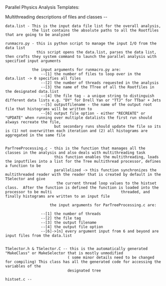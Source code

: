 


Parallel Physics Analysis Templates:

Multithreading descriptions of files and classes --

	data.list - This is the input data file list for the overall analysis,
				the list contains the absolute paths to all the Rootfiles that are going to be analyzed

	runmacro.py - this is python script to manage the input I/O from the data list
				  this script opens the data.list, parses the data list, then crafts they system command to launch the parallel analysis with specified input arguments

				the input arguments for runmacro.py are:
					--[1] the number of files to loop over in the data.list -> 0 specifies all files
					--[2] the number of threads requested in the analysis
					--[3] the name of the TTree of all the Rootfiles in the designated data.list
					--[4] the file tag - a unique string to distinguish different data lists e.g. "DY" for Drell Yan or "TTJ" for TTbar + Jets
					--[5] outputfilename - the name of the output root file that histograms will be written to
					--[6] output file option - either "RECREATE" or "UPDATE" when running over multiple datalists the first run should always recreate the file,
						  but secondary runs should update the file so its is (1) not overwritten each iteration and (2) all histograms are aggregated in the same file


	ParTreeProcessing.c - this is the function that manages all the classes in the analysis and also deals with multithreading task
						  this function enables the multithreading, loads the inputfiles into a list for the Tree multithread processor, defines a function to be
						  parallelized -> this function synchronizes the multithreaded reader with the reader that is created by default in the TSelector and give
					       the current thread loop values to the histset class.  After the function is defined the function is loaded into the processor to be multi 							   threaded, and finally histograms are written to an input file

						the input arguments for ParTreeProcessing.c are:

					--[1] the number of threads
					--[2] the file tag
					--[3] the output filename
					--[4] the output file option
					--[6]->[n] every argument input from 6 and beyond are input files from the data.list


	TSelector.h & TSelector.C -- this is the automatically generated "MakeClass" or MakeSelector that is mostly unmodified 
								( some minor details need to be changed for compiling) This class has all the generated code for accessing the variables of the
 								designated tree

	histset.c -- 
